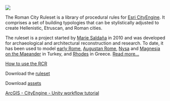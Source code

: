 ![](http://etc.ucla.edu/wp-content/uploads/2014/09/title.jpg)

The Roman City Ruleset is a library of procedural rules for [Esri CityEngine](http://www.esri.com/software/cityengine). It comprises a set of building typologies that can be stylistically adjusted to create Hellenistic, Etruscan, and Roman cities. 

The ruleset is a project started by [Marie Saldaña](http://www.mariesaldana.com) in 2010 and was developed for archaeological and architectural reconstruction and research. To date, it has been used to model [early Rome](http://etc.ucla.edu/projects/romelab/), [Augustan Rome](http://etc.ucla.edu/projects/augustan-rome/), [Nysa](http://www.mariesaldana.com/portfolio/nysa/) and [Magnesia on the Maeander](http://www.mariesaldana.com/portfolio/magnesia/) in Turkey, and [Rhodes](http://www.mariesaldana.com/portfolio/rhodes/) in Greece. [Read more...](https://github.com/mariegsaldana/Roman-City-Ruleset/wiki/About-the-Roman-City-Ruleset)

[How to use the RCR](https://github.com/mariegsaldana/Roman-City-Ruleset/wiki/How-to-Use-the-Roman-City-Ruleset)

Download the [ruleset](https://github.com/mariegsaldana/Roman-City-Ruleset/archive/master.zip)

Download [assets](https://www.dropbox.com/sh/dsauh64qkn8botp/AACeuybbpFe62SeUdRGbQSk9a?dl=0)

[ArcGIS - CityEngine - Unity workflow tutorial](https://github.com/mariegsaldana/Roman-City-Ruleset/wiki/ArcGIS__CityEngine__Unity:-Workflow-Tutorial)
